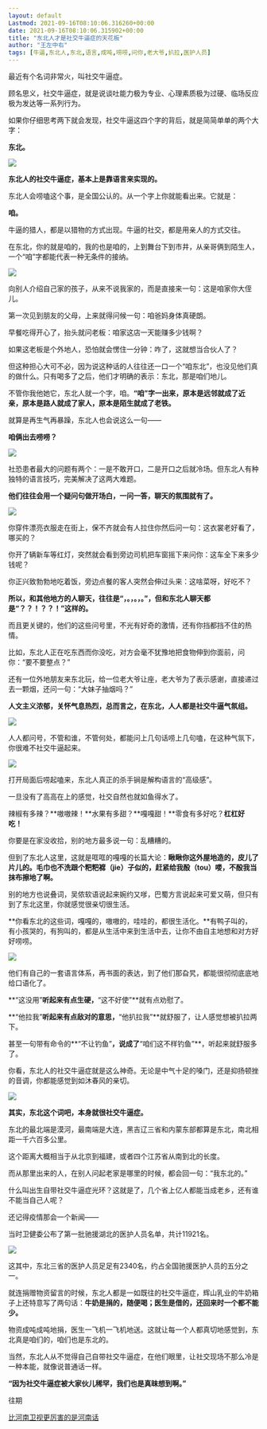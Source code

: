 ```yaml
---
layout: default
Lastmod: 2021-09-16T08:10:06.316260+00:00
date: 2021-09-16T08:10:06.315902+00:00
title: "东北人才是社交牛逼症的天花板"
author: "王左中右"
tags: [牛逼,东北人,东北,语言,成吨,唠唠,问你,老大爷,扒拉,医护人员]
---
```


最近有个名词非常火，叫社交牛逼症。  

顾名思义，社交牛逼症，就是说谈吐能力极为专业、心理素质极为过硬、临场反应极为发达等一系列行为。

如果你仔细思考两下就会发现，社交牛逼这四个字的背后，就是简简单单的两个大字：

**东北。**

  

  

![](https://images.weserv.nl/?url=https%3A//mmbiz.qpic.cn/sz_mmbiz_png/YoI3mLaSKXMdB4js8d4DhopzjH2za99rveVuka0guYjfju9Qon4hD9UPn2rIbmEhhKR2ewL884TFP1Pf0zJ5Pw/640%3Fwx_fmt%3Dpng)

  

**东北人的社交牛逼症，基本上是靠语言来实现的。**

  

东北人会唠嗑这个事，是全国公认的。从一个字上你就能看出来。它就是：

  

**咱。**

  

牛逼的猎人，都是以猎物的方式出现。牛逼的社交，都是用亲人的方式交往。

  

在东北，你的就是咱的，我的也是咱的，上到舞台下到市井，从亲哥俩到陌生人，一个“咱”字都能代表一种无条件的接纳。

  

![](https://images.weserv.nl/?url=https%3A//mmbiz.qpic.cn/sz_mmbiz_png/YoI3mLaSKXMdB4js8d4DhopzjH2za99rmJKahyFU15noBrxTAPp0PCqZP3QPiaQVRh5ckqzTX6nEaL7hZucZZUA/640%3Fwx_fmt%3Dpng)

  

向别人介绍自己家的孩子，从来不说我家的，而是直接来一句：这是咱家你大侄儿。

  

第一次见到朋友的父母，上来就得问候一句：咱爸妈身体真硬朗。

  

早餐吃得开心了，抬头就问老板：咱家这店一天能赚多少钱啊？

  

如果这老板是个外地人，恐怕就会愣住一分钟：咋了，这就想当合伙人了？

  

但这种担心大可不必，因为说这种话的人往往还一口一个“咱东北”，也没见他们真的做什么。只有喝多了之后，他们才明确的表示：东北，那是咱们地儿。

  

不管你我他她它，东北人就一个字，咱。**“咱”字一出来，原本是远邻就成了近亲，原本是路人就成了家人，原本是陌生就成了老铁。**

  

就算是再生气再暴躁，东北人也会说这么一句——

  

**咱俩出去唠唠？**

  

  

![](https://images.weserv.nl/?url=https%3A//mmbiz.qpic.cn/sz_mmbiz_png/YoI3mLaSKXMdB4js8d4DhopzjH2za99r4CxBTqiauAhj8pqDMFXXNZxxx7qkQQAIpcUxLnFnQLoAnBoV28q8nmw/640%3Fwx_fmt%3Dpng)

  

社恐患者最大的问题有两个：一是不敢开口，二是开口之后就冷场。但东北人有种独特的语言技巧，完美解决了这两大难题。

  

**他们往往会用一个疑问句做开场白，一问一答，聊天的氛围就有了。**

![](https://images.weserv.nl/?url=https%3A//mmbiz.qpic.cn/sz_mmbiz_png/YoI3mLaSKXMdB4js8d4DhopzjH2za99rFOofgHDnFPZj3UCXTtnKvkZdtUZyAlZU7YTBhcmmXK83Q0zcSfRfRQ/640%3Fwx_fmt%3Dpng)

  

你穿件漂亮衣服走在街上，保不齐就会有人拉住你然后问一句：这衣裳老好看了，哪买的？

  

你开了辆新车等红灯，突然就会看到旁边司机把车窗摇下来问你：这车全下来多少钱呢？

  

你正兴致勃勃地吃着饭，旁边点餐的客人突然会伸过头来：这啥菜呀，好吃不？

  

**所以，和其他地方的人聊天，往往是“，。，。，。”，但和东北人聊天都是“？？！？？！”这样的。**

  

而且更关键的，他们的这些问号里，不光有好奇的激情，还有你挡都挡不住的热情。

  

比如，东北人正在吃东西而你没吃，对方会毫不犹豫地把食物伸到你面前，问你：“要不要整点？”

还有一位外地朋友来东北玩，给一位老大爷让座，老大爷为了表示感谢，直接递过去一颗烟，还问一句：“大妹子抽烟吗？”

****人文主义浓郁，关怀气息热烈，总而言之，在东北，人人都是社交牛逼气氛组。****

![](https://images.weserv.nl/?url=https%3A//mmbiz.qpic.cn/sz_mmbiz_png/YoI3mLaSKXMdB4js8d4DhopzjH2za99rflw8XOCiaOnUDmkaJH3HXu7tEsf1xP5mc29LYqrTZvv4PYkTHuzLAFg/640%3Fwx_fmt%3Dpng)

  

人人都问号，不管和谁，不管何处，都能问上几句话唠上几句嗑，在这种气氛下，你很难不社交牛逼起来。

  

  

![](https://images.weserv.nl/?url=https%3A//mmbiz.qpic.cn/sz_mmbiz_png/YoI3mLaSKXMdB4js8d4DhopzjH2za99rQEN7u00yBfRb2oCg6KErhaTicjM9OanUlXnx4L9Bibw0jumm8IhZ7M0w/640%3Fwx_fmt%3Dpng)

  

打开局面后唠起嗑来，东北人真正的杀手锏是解构语言的“高级感”。  

  

一旦没有了高高在上的感觉，社交自然也就如鱼得水了。

  

辣椒有多辣？**嗷嗷辣！**水果有多甜？**嘎嘎甜！**零食有多好吃？**杠杠好吃！**

  

你要是在家没收拾，别的地方最多说一句：乱糟糟的。

但到了东北人这里，这就是哐哐的嘎嘎的长篇大论：**瞅瞅你这外屋地造的，皮儿了片儿的。毛巾也不洗跟个粑粑褯（jie）子似的，赶紧给我酘（tou）喽，不酘我当抹布擦地了啊。**

  

别的地方也说叠词，吴侬软语说起来婉约又嗲，巴蜀方言说起来可爱又萌，但只有到了东北这里，你就感觉很亲切很生活。

  

**你看东北的这些词，嘎嘎的，嗷嗷的，哇哇的，都很生活化。**有鸭子叫的，有小孩哭的，有狗叫的，都是从生活中来到生活中去，让你不由自主地想和对方好好唠唠。

  

![](https://images.weserv.nl/?url=https%3A//mmbiz.qpic.cn/sz_mmbiz_png/YoI3mLaSKXMdB4js8d4DhopzjH2za99rH9lO7tI7ZUUrN1BkMzwic7LszZjRghVSglYRu0w515cx5UmKUGXaiayA/640%3Fwx_fmt%3Dpng)

  

他们有自己的一套语言体系，再书面的表达，到了他们那旮旯，都能很彻彻底底地给口语化了。

  

**“这没用”**听起来有点生硬，**“这不好使”**就有点劝慰了。

  

**“他拉我”**听起来有点敌对的意思，**“他扒拉我”**就舒服了，让人感觉想被扒拉两下。

  

甚至一句带有命令的**“不让钓鱼”**，说成了**“咱们这不样钓鱼”**，听起来就舒服多了。  

  

你看，东北人的社交牛逼症就是这么神奇。无论是中气十足的嗓门，还是抑扬顿挫的音调，你都能感觉到如沐春风的亲切。

  

  

![](https://images.weserv.nl/?url=https%3A//mmbiz.qpic.cn/sz_mmbiz_png/YoI3mLaSKXMdB4js8d4DhopzjH2za99rrSq6FlbKeSE9vkLVMwRHv9ic3KLfUFqVjgr5eVDvKjAlKNCQzp0QdUw/640%3Fwx_fmt%3Dpng)

  

**其实，东北这个词吧，本身就很社交牛逼症。**

  

东北的最北端是漠河，最南端是大连，黑吉辽三省和内蒙东部都算是东北，南北相距一千六百多公里。

  

这个距离大概相当于从北京到福建，或者四个江苏省从南到北的长度。

  

而从那里出来的人，在别人问起老家是哪里的时候，都会回一句：“我东北的。”

  

什么叫出生自带社交牛逼症光环？这就是了，几个省上亿人都能当成老乡，还有谁不能当自己人呢？

还记得疫情那会一个新闻——  

  

当时卫健委公布了第一批驰援湖北的医护人员名单，共计11921名。

  

![](https://images.weserv.nl/?url=https%3A//mmbiz.qpic.cn/sz_mmbiz_jpg/YoI3mLaSKXMdB4js8d4DhopzjH2za99rOCOXMCAZB1JW6Z0LQDrvEr4YpV35ScPa3dxfdyR62a5YiclNIhNrP7w/640%3Fwx_fmt%3Djpeg)

  

这其中，东北三省的医护人员足足有2340名，约占全国驰援医护人员的五分之一。

  

就连捐赠物资留言的时候，东北人都是一如既往的社交牛逼症，辉山乳业的牛奶箱子上还特意写了两句话：**牛奶是捐的，随便喝；医生是借的，还回来时一个都不能少。**

  

物资成吨成吨地捐，医生一飞机一飞机地送。这就让每一个人都真切地感觉到，东北真是咱们的，咱们也是东北的。

  

当然，东北人从不觉得自己自带社交牛逼症，在他们眼里，让社交现场不那么冷是一种本能，就像说普通话一样。

  

**“因为社交牛逼症被大家伙儿稀罕，我们也是真昧想到啊。”**

  

  

往期

[比河南卫视更厉害的是河南话](http://mp.weixin.qq.com/s?__biz=MzA3MzcxMDQyNg==&mid=2655980198&idx=1&sn=df3b763772ddb03f6eda1e46f7a80d64&chksm=84b14493b3c6cd8543375cc3a48f6ceaf4feb6e4b248665993d99650906a50072f1ca97921db&scene=21#wechat_redirect)

